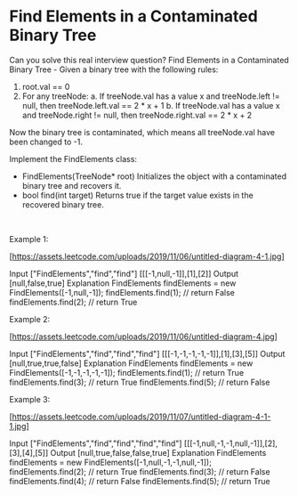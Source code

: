 # Find Elements in a Contaminated Binary Tree

Can you solve this real interview question? Find Elements in a Contaminated Binary Tree - Given a binary tree with the following rules:

 1. root.val == 0
 2. For any treeNode:
    a. If treeNode.val has a value x and treeNode.left != null, then treeNode.left.val == 2 * x + 1
    b. If treeNode.val has a value x and treeNode.right != null, then treeNode.right.val == 2 * x + 2

Now the binary tree is contaminated, which means all treeNode.val have been changed to -1.

Implement the FindElements class:

 * FindElements(TreeNode* root) Initializes the object with a contaminated binary tree and recovers it.
 * bool find(int target) Returns true if the target value exists in the recovered binary tree.

 

Example 1:

[https://assets.leetcode.com/uploads/2019/11/06/untitled-diagram-4-1.jpg]


Input
["FindElements","find","find"]
[[[-1,null,-1]],[1],[2]]
Output
[null,false,true]
Explanation
FindElements findElements = new FindElements([-1,null,-1]); 
findElements.find(1); // return False 
findElements.find(2); // return True 

Example 2:

[https://assets.leetcode.com/uploads/2019/11/06/untitled-diagram-4.jpg]


Input
["FindElements","find","find","find"]
[[[-1,-1,-1,-1,-1]],[1],[3],[5]]
Output
[null,true,true,false]
Explanation
FindElements findElements = new FindElements([-1,-1,-1,-1,-1]);
findElements.find(1); // return True
findElements.find(3); // return True
findElements.find(5); // return False

Example 3:

[https://assets.leetcode.com/uploads/2019/11/07/untitled-diagram-4-1-1.jpg]


Input
["FindElements","find","find","find","find"]
[[[-1,null,-1,-1,null,-1]],[2],[3],[4],[5]]
Output
[null,true,false,false,true]
Explanation
FindElements findElements = new FindElements([-1,null,-1,-1,null,-1]);
findElements.find(2); // return True
findElements.find(3); // return False
findElements.find(4); // return False
findElements.find(5); // return True